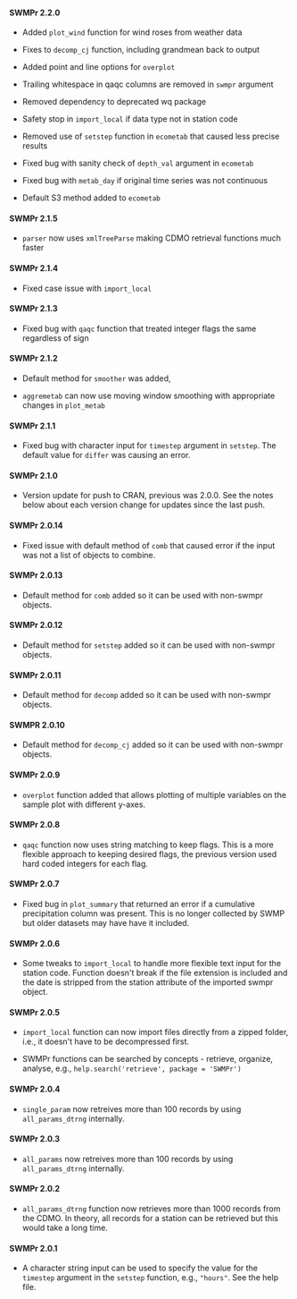 #### SWMPr 2.2.0

* Added `plot_wind` function for wind roses from weather data

* Fixes to `decomp_cj` function, including grandmean back to output

* Added point and line options for `overplot`

* Trailing whitespace in qaqc columns are removed in `swmpr` argument

* Removed dependency to deprecated wq package

* Safety stop in `import_local` if data type not in station code

* Removed use of `setstep` function in `ecometab` that caused less precise results

* Fixed bug with sanity check of `depth_val` argument in `ecometab`

* Fixed bug with `metab_day` if original time series was not continuous

* Default S3 method added to `ecometab`

#### SWMPr 2.1.5

* `parser` now uses `xmlTreeParse` making CDMO retrieval functions much faster 

#### SWMPr 2.1.4

* Fixed case issue with `import_local`

#### SWMPr 2.1.3

* Fixed bug with `qaqc` function that treated integer flags the same regardless of sign

#### SWMPr 2.1.2

* Default method for `smoother` was added, 

* `aggremetab` can now use moving window smoothing with appropriate changes in `plot_metab`

#### SWMPr 2.1.1

* Fixed bug with character input for `timestep` argument in `setstep`.  The default value for `differ` was causing an error.

#### SWMPr 2.1.0

* Version update for push to CRAN, previous was 2.0.0.  See the notes below about each version change for updates since the last push.

#### SWMPr 2.0.14
* Fixed issue with default method of `comb` that caused error if the input was not a list of objects to combine.

#### SWMPr 2.0.13
* Default method for `comb` added so it can be used with non-swmpr objects.

#### SWMPr 2.0.12
* Default method for `setstep` added so it can be used with non-swmpr objects. 

#### SWMPr 2.0.11
* Default method for `decomp` added so it can be used with non-swmpr objects. 

#### SWMPR 2.0.10
* Default method for `decomp_cj` added so it can be used with non-swmpr objects. 

#### SWMPr 2.0.9
* `overplot` function added that allows plotting of multiple variables on the sample plot with different y-axes.

#### SWMPr 2.0.8
* `qaqc` function now uses string matching to keep flags.  This is a more flexible approach to keeping desired flags, the previous version used hard coded integers for each flag.

#### SWMPr 2.0.7
* Fixed bug in `plot_summary` that returned an error if a cumulative precipitation column was present.  This is no longer collected by SWMP but older datasets may have have it included.

#### SWMPr 2.0.6
* Some tweaks to `import_local` to handle more flexible text input for the station code.  Function doesn't break if the file extension is included and the date is stripped from the station attribute of the imported swmpr object.

#### SWMPr 2.0.5
* `import_local` function can now import files directly from a zipped folder, i.e., it doesn't have to be decompressed first. 

* SWMPr functions can be searched by concepts - retrieve, organize, analyse, e.g., `help.search('retrieve', package = 'SWMPr')`  

#### SWMPr 2.0.4
* `single_param` now retreives more than 100 records by using `all_params_dtrng` internally.

#### SWMPr 2.0.3
* `all_params` now retreives more than 100 records by using `all_params_dtrng` internally.

#### SWMPr 2.0.2
* `all_params_dtrng` function now retrieves more than 1000 records from the CDMO.  In theory, all records for a station can be retrieved but this would take a long time. 

#### SWMPr 2.0.1
* A character string input can be used to specify the value for the `timestep` argument in the `setstep` function, e.g., `"hours"`.  See the help file. 